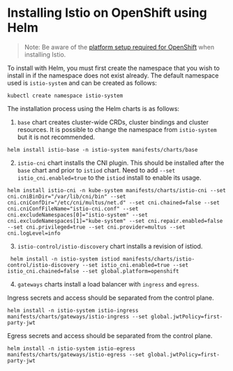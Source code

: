 # Installing Istio on OpenShift using Helm

> Note: Be aware of the [platform setup required for OpenShift](https://istio.io/latest/docs/setup/platform-setup/openshift/) when installing Istio.

To install with Helm, you must first create the namespace that you wish to install in if the namespace does not exist already. The default namespace used is `istio-system` and can be created as follows:

```console
kubectl create namespace istio-system
```

The installation process using the Helm charts is as follows:

1) `base` chart creates cluster-wide CRDs, cluster bindings and cluster resources. It is possible to change the namespace from `istio-system` but it is not recommended.

```console
helm install istio-base -n istio-system manifests/charts/base
```

2) `istio-cni` chart installs the CNI plugin. This should be installed after the `base` chart and prior to `istiod` chart. Need to add `--set istio_cni.enabled=true` to the `istiod` install to enable its usage.

```console
helm install istio-cni -n kube-system manifests/charts/istio-cni --set cni.cniBinDir="/var/lib/cni/bin" --set cni.cniConfDir="/etc/cni/multus/net.d" --set cni.chained=false --set cni.cniConfFileName="istio-cni.conf" --set cni.excludeNamespaces[0]="istio-system" --set cni.excludeNamespaces[1]="kube-system" --set cni.repair.enabled=false --set cni.privileged=true --set cni.provider=multus --set cni.logLevel=info
```

3) `istio-control/istio-discovery` chart installs a revision of istiod.

```console
 helm install -n istio-system istiod manifests/charts/istio-control/istio-discovery --set istio_cni.enabled=true --set istio_cni.chained=false --set global.platform=openshift
```

4) `gateways` charts install a load balancer with `ingress` and `egress`.

Ingress secrets and access should be separated from the control plane.

```console
helm install -n istio-system istio-ingress manifests/charts/gateways/istio-ingress --set global.jwtPolicy=first-party-jwt
```

Egress secrets and access should be separated from the control plane.

```console
helm install -n istio-system istio-egress manifests/charts/gateways/istio-egress --set global.jwtPolicy=first-party-jwt
```
